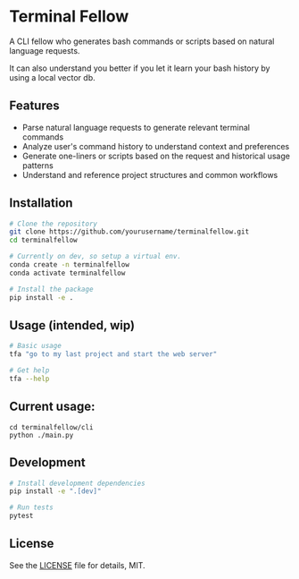 # Terminal Fellow

A CLI fellow who generates bash commands or scripts based on natural language requests.

It can also understand you better if you let it learn your bash history by using a local vector db.

## Features

- Parse natural language requests to generate relevant terminal commands
- Analyze user's command history to understand context and preferences
- Generate one-liners or scripts based on the request and historical usage patterns
- Understand and reference project structures and common workflows

## Installation

```bash
# Clone the repository
git clone https://github.com/yourusername/terminalfellow.git
cd terminalfellow

# Currently on dev, so setup a virtual env.
conda create -n terminalfellow
conda activate terminalfellow

# Install the package
pip install -e .
```

## Usage (intended, wip)

```bash
# Basic usage
tfa "go to my last project and start the web server"

# Get help
tfa --help
```

## Current usage:

```
cd terminalfellow/cli
python ./main.py
```

## Development

```bash
# Install development dependencies
pip install -e ".[dev]"

# Run tests
pytest
```

## License

See the [LICENSE](LICENSE) file for details, MIT.